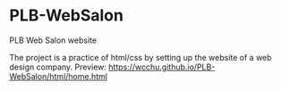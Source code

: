 # PLB-WebSalon
PLB Web Salon website

The project is a practice of html/css by setting up the website of a web design company.
Preview: https://wcchu.github.io/PLB-WebSalon/html/home.html
